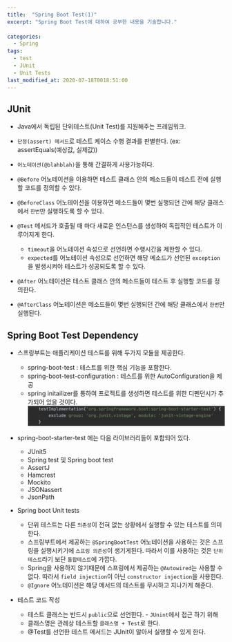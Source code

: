 ```yaml
---
title:  "Spring Boot Test(1)"
excerpt: "Spring Boot Test에 대하여 공부한 내용을 기술합니다."

categories:
  - Spring
tags:
  - test
  - JUnit
  - Unit Tests
last_modified_at: 2020-07-18T0018:51:00
---
```


## JUnit
- Java에서 독립된 단위테스트(Unit Test)를 지원해주는 프레임워크.
- `단정(assert) 메서드`로 테스트 케이스 수행 결과를 판별한다.
(ex: assertEquals(예상값, 실제값))
- `어노테이션(@blahblah)`을 통해 간결하게 사용가능하다.

- `@Before` 어노테이션을 이용하면 테스트 클래스 안의 메소드들이 테스트 전에 실행할 코드를 정의할 수 있다.
- `@BeforeClass` 어노테이션을 이용하면 메소드들이 몇번 실행되던 간에 해당 클래스에서 `한번`만 실행하도록 할 수 있다.

- `@Test` 메서드가 호출될 때 마다 새로운 인스턴스를 생성하여 독립적인 테스트가 이루어지게 한다. 
  * `timeout`을 어노테이션 속성으로 선언하면 수행시간을 제한할 수 있다.
  * `expected`를 어노테이션 속성으로 선언하면 해당 메소드가 선언된 `exception`을 발생시켜야 테스트가 성공되도록 할 수 있다.

- `@After` 어노테이션은 테스트 클래스 안의 메소드들이 테스트 후 실행할 코드를 정의한다.
- `@AfterClass` 어노테이션은 메소드들이 몇번 실행되던 간에 해당 클래스에서 `한번`만 실행된다.

## Spring Boot Test Dependency
- 스프링부트는 애플리케이션 테스트를 위해 두가지 모듈을 제공한다.
  * spring-boot-test : 테스트를 위한 핵심 기능을 포함한다.
  * spring-boot-test-configuration : 테스트를 위한 AutoConfiguration을 제공
  * spring initailizer를 통하여 프로젝트를 생성하면 테스트를 위한 디펜던시가 추가되어 있을 것이다.
 ![1](/assets/images/spring-boot-test.png)

- spring-boot-starter-test 에는 다음 라이브러리들이 포함되어 있다.
  * JUnit5
  * Spring test 및 Spring boot test
  * AssertJ
  * Hamcrest
  * Mockito
  * JSONassert
  * JsonPath

- Spring boot Unit tests
  * 단위 테스트는 다른 `의존성`이 전혀 없는 상황에서 실행할 수 있는 테스트를 의미한다.
  * 스프링부트에서 제공하는 `@SpringBootTest` 어노테이션을 사용하는 것은 스프링을 실행시키기에 `스프링 의존성`이 생기게된다. 따라서 이를 사용하는 것은 `단위테스트`라기 보단 `통합테스트`에 가깝다.
  * Spring을 사용하지 않기때문에 스프링에서 제공하는 `@Autowired`는 사용할 수 없다. 따라서 `field injection`이 아닌 `constructor injection`을 사용한다.
  * `@Ignore` 어노테이션은 해당 메서드의 테스트를 무시하고 지나가게 해준다.

- 테스트 코드 작성
  * 테스트 클래스는 반드시 `public`으로 선언한다. - `JUnint`에서 접근 하기 위해
  * 클래스명은 관례상 테스트할 `클래스명 + Test`로 한다.
  * @Test를 선언한 테스트 메서드는 JUnit이 알아서 실행할 수 있게 한다.